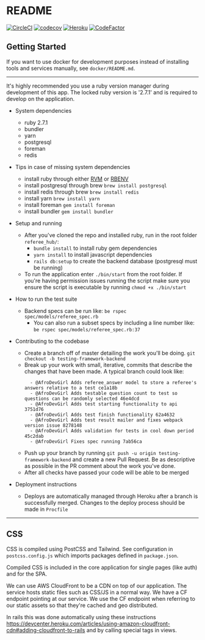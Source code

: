 # README

[![CircleCI](https://circleci.com/gh/iqasport/referee_hub/tree/master.svg?style=svg)](https://circleci.com/gh/iqasport/referee_hub/tree/master)
[![codecov](https://codecov.io/gh/iqasport/referee_hub/branch/master/graph/badge.svg)](https://codecov.io/gh/iqasport/referee_hub)
[![Heroku](https://heroku-badge.herokuapp.com/?app=referee-hub)](https://heroku-badge.herokuapp.com/?app=referee-hub)
[![CodeFactor](https://www.codefactor.io/repository/github/iqasport/referee_hub/badge)](https://www.codefactor.io/repository/github/iqasport/referee_hub)

## Getting Started

If you want to use docker for development purposes instead of installing tools and services manually, see `docker/README.md`.

---

It's highly recommended you use a ruby version manager during development of this app. The locked ruby version is '2.7.1'
and is required to develop on the application.

- System dependencies

  - ruby 2.7.1
  - bundler
  - yarn
  - postgresql
  - foreman
  - redis

- Tips in case of missing system dependencies

  - install ruby through either [RVM](https://rvm.io/) or [RBENV](https://github.com/rbenv/rbenv)
  - install postgresql through brew `brew install postgresql`
  - install redis through brew `brew install redis`
  - install yarn `brew install yarn`
  - install foreman `gem install foreman`
  - install bundler `gem install bundler`

- Setup and running

  - After you've cloned the repo and installed ruby, run in the root folder `referee_hub/`:
    - `bundle install` to install ruby gem dependencies
    - `yarn install` to install javascript dependencies
    - `rails db:setup` to create the backend database (postgresql must be running)
  - To run the application enter `./bin/start` from the root folder. If you're having permission issues running the script make sure you
    ensure the script is executable by running `chmod +x ./bin/start`

* How to run the test suite

  - Backend specs can be run like: `be rspec spec/models/referee_spec.rb`
    - You can also run a subset specs by including a line number like: `be rspec spec/models/referee_spec.rb:37`

* Contributing to the codebase

  - Create a branch off of master detailing the work you'll be doing. `git checkout -b testing-framework-backend`
  - Break up your work with small, iterative, commits that describe the changes that have been made.
    A typical branch could look like:
    ```
      - @AfroDevGirl Adds referee_answer model to store a referee's answers relative to a test ce1a18b
      - @AfroDevGirl Adds testable question count to test so questions can be randomly selected 46e4dcd
      - @AfroDevGirl Adds test starting functionality to api 3751d76
      - @AfroDevGirl Adds test finish functionality 62a4632
      - @AfroDevGirl Adds test result mailer and fixes webpack version issue 8278148
      - @AfroDevGirl Adds validation for tests in cool down period 45c2dab
      - @AfroDevGirl Fixes spec running 7ab56ca
    ```
  - Push up your branch by running `git push -u origin testing-framework-backend` and create a new Pull Request.
    Be as descriptive as possible in the PR comment about the work you've done.
  - After all checks have passed your code will be able to be merged

* Deployment instructions
  - Deploys are automatically managed through Heroku after a branch is successfully merged.
    Changes to the deploy process should be made in `Procfile`

-----

## CSS
CSS is compiled using PostCSS and Tailwind. See configuration in `postcss.config.js` which imports packages defined in `package.json`.

Compiled CSS is included in the core application for single pages (like auth) and for the SPA.

We can use AWS CloudFront to be a CDN on top of our application. The service hosts static files such as CSS/JS in a normal way.
We have a CF endpoint pointing at our service. We use the CF endpoint when referring to our static assets so that they're cached and geo distributed.

In rails this was done automatically using these instructions https://devcenter.heroku.com/articles/using-amazon-cloudfront-cdn#adding-cloudfront-to-rails
and by calling special tags in views.

